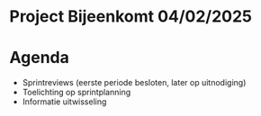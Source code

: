 # Project Bijeenkomt 04/02/2025

# Agenda
- Sprintreview​s (eerste periode besloten, later op uitnodiging)
- Toelichting op sprintplanning
- Informatie uitwisseling​
